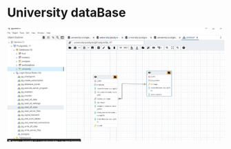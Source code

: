 # University dataBase
![image alt](https://github.com/melodiam16/University/blob/master/diagrams.png?raw=true)
